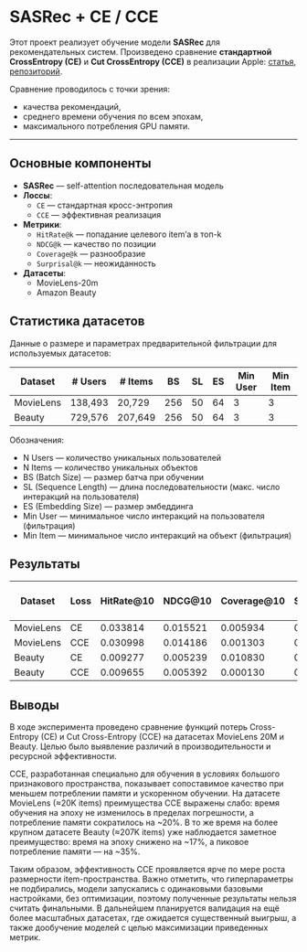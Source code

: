 # SASRec + CE / CCE

Этот проект реализует обучение модели **SASRec** для рекомендательных систем.
Произведено сравнение **стандартной CrossEntropy (CE)** и **Сut CrossEntropy (CCE)** в реализации Apple: 
[статья](https://arxiv.org/pdf/2411.09009), [репозиторий](https://github.com/apple/ml-cross-entropy).

Сравнение проводилось с точки зрения:
- качества рекомендаций,
- среднего времени обучения по всем эпохам,
- максимального потребления GPU памяти.

---

## Основные компоненты

- **SASRec** — self-attention последовательная модель
- **Лоссы**:
  - `CE` — стандартная кросс-энтропия
  - `CCE` — эффективная реализация
- **Метрики**:
  - `HitRate@k` — попадание целевого item’а в топ-k
  - `NDCG@k` — качество по позиции
  - `Coverage@k` — разнообразие
  - `Surprisal@k` — неожиданность
- **Датасеты**:
  - MovieLens-20m
  - Amazon Beauty
 

## Статистика датасетов
Данные о размере и параметрах предварительной фильтрации для используемых датасетов:

| Dataset   | # Users | # Items | BS  | SL | ES | Min User| Min Item |
|-----------|---------|---------|-----|----|----|---------|----------|
| MovieLens | 138,493 | 20,729  | 256 | 50 | 64 |   3     |   3      |
| Beauty    | 729,576 | 207,649 | 256 | 50 | 64 |   3     |   3      |

Обозначения:

* N Users — количество уникальных пользователей
* N Items — количество уникальных объектов
* BS (Batch Size) — размер батча при обучении
* SL (Sequence Length) — длина последовательности (макс. число интеракций на пользователя)
* ES (Embedding Size) — размер эмбеддинга
* Min User — минимальное число интеракций на пользователя (фильтрация)
* Min Item — минимальное число интеракций на объект (фильтрация)

## Результаты

| Dataset   | Loss | HitRate@10 | NDCG@10  |  Coverage@10 |  Surprisal@10 |  Max Memory (GB) | Epoch (s) |
|-----------|------|------------|----------|--------------|---------------|------------------|-----------|
| MovieLens | CE   | 0.033814   | 0.015521 | 0.005934     | 0.094077      | 0.263            | 11        |
| MovieLens | CCE  | 0.030998   | 0.014186 | 0.001303     | 0.080424      | 0.205            | 12        |
| Beauty    | CE   | 0.009277   | 0.005239 | 0.010830     | 0.395284      | 1.085            | 105       |
| Beauty    | CCE  | 0.009655   | 0.005392 | 0.000130     | 0.389152      | 0.711            | 87        |


## Выводы

В ходе эксперимента проведено сравнение функций потерь Cross-Entropy (CE) и Cut Cross-Entropy (CCE) на датасетах MovieLens 20M и Beauty. Целью было выявление различий в производительности и ресурсной эффективности.

CCE, разработанная специально для обучения в условиях большого признакового пространства, показывает сопоставимое качество при меньшем потреблении памяти и ускоренном обучении. На датасете MovieLens (≈20K items) преимущества CCE выражены слабо: время обучения на эпоху не изменилось в пределах погрешности, а потребление памяти сократилось на ~20%. В то же время на более крупном датасете Beauty (≈207K items) уже наблюдается заметное преимущество: время на эпоху снижено на ~17%, а пиковое потребление памяти — на ~35%.

Таким образом, эффективность CCE проявляется ярче по мере роста размерности item-пространства.  Важно отметить, что гиперпараметры не подбирались, модели запускались с одинаковыми базовыми настройками, без оптимизации, поэтому полученные результаты нельзя считать финальными. В дальнейшем планируется валидация на ещё более масштабных датасетах, где ожидается существенный выигрыш, а также дообучение моделей с целью максимизации приведенных метрик.